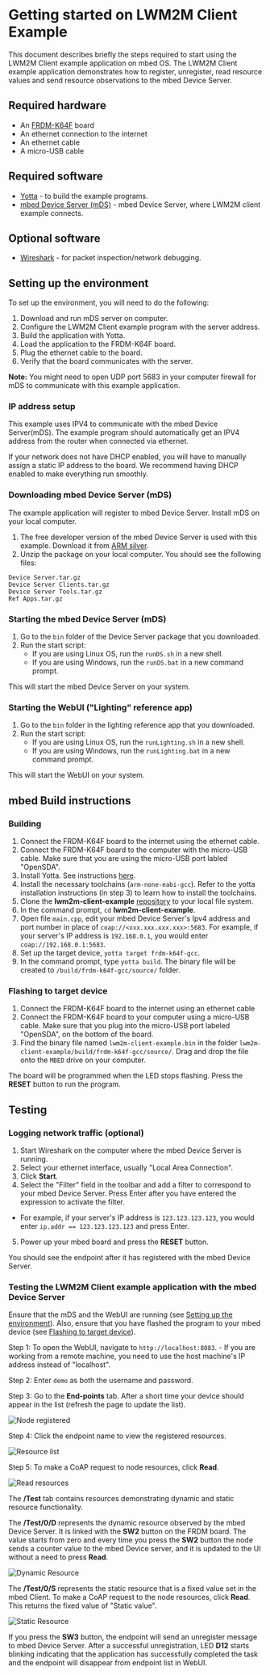 # Getting started on LWM2M Client Example

This document describes briefly the steps required to start using the LWM2M Client example application on mbed OS. The LWM2M Client example application demonstrates how to register, unregister, read resource values and send resource observations to the mbed Device Server.

## Required hardware
* An [FRDM-K64F](http://developer.mbed.org/platforms/frdm-k64f/) board
* An ethernet connection to the internet
* An ethernet cable
* A micro-USB cable

## Required software

* [Yotta](http://docs.yottabuild.org/#installing) - to build the example programs.
* [mbed Device Server (mDS)](#download-mbed-device-server-mds) - mbed Device Server, where LWM2M client example connects. 

## Optional software
* [Wireshark](https://www.wireshark.org/) - for packet inspection/network debugging.

## Setting up the environment
To set up the environment, you will need to do the following:

1. Download and run mDS server on computer.
2. Configure the LWM2M Client example program with the server address.
3. Build the application with Yotta.
4. Load the application to the FRDM-K64F board.
5. Plug the ethernet cable to the board.
6. Verify that the board communicates with the server.

**Note:** You might need to open UDP port 5683 in your computer firewall for mDS to communicate with this example application.

### IP address setup

This example uses IPV4 to communicate with the mbed Device Server(mDS). The example program should automatically get an IPV4 address from the router when connected via ethernet.

If your network does not have DHCP enabled, you will have to manually assign a static IP address to the board. We recommend having DHCP enabled to make everything run smoothly.

### Downloading mbed Device Server (mDS)

The example application will register to mbed Device Server. Install mDS on your local computer.

1. The free developer version of the mbed Device Server is used with this example. Download it from [ARM silver](https://silver.arm.com/browse/SEN00).
2. Unzip the package on your local computer. You should see the following files:
```
Device Server.tar.gz
Device Server Clients.tar.gz
Device Server Tools.tar.gz
Ref Apps.tar.gz
```

### Starting the mbed Device Server (mDS)

1. Go to the `bin` folder of the Device Server package that you downloaded.
2. Run the start script:
    - If you are using Linux OS, run the `runDS.sh` in a new shell.
    - If you are using Windows, run the `runDS.bat` in a new command prompt.
		
This will start the mbed Device Server on your system.
		
### Starting the WebUI ("Lighting" reference app)		
1. Go to the `bin` folder in the lighting reference app that you downloaded.
2. Run the start script:	
    - If you are using Linux OS, run the `runLighting.sh` in a new shell.	
    - If you are using Windows, run the `runLighting.bat` in a new command prompt.	
		
This will start the WebUI on your system.	
		
## mbed Build instructions		
		
### Building		
1. Connect the FRDM-K64F board to the internet using the ethernet cable.	
2. Connect the FRDM-K64F board to the computer with the micro-USB cable. Make sure that you are using the micro-USB port labled "OpenSDA".	
3. Install Yotta. See instructions [here](http://docs.yottabuild.org/#installing).
4. Install the necessary toolchains (`arm-none-eabi-gcc`). Refer to the yotta installation instructions (in step 3) to learn how to install the toolchains.
5. Clone the **lwm2m-client-example** [repository](https://github.com/ARMmbed/lwm2m-client-example) to your local file system.
6. In the command prompt, `cd` **lwm2m-client-example**.
7. Open file `main.cpp`, edit your mbed Device Server's Ipv4 address and port number in place of `coap://<xxx.xxx.xxx.xxx>:5683`. For example, if your server's IP address is `192.168.0.1`, you would enter `coap://192.168.0.1:5683`.
8. Set up the target device, `yotta target frdm-k64f-gcc`.
9. In the command prompt, type `yotta build`. The binary file will be created to `/build/frdm-k64f-gcc/source/` folder.

### Flashing to target device

1. Connect the FRDM-K64F board to the internet using an ethernet cable
2. Connect the FRDM-K64F board to your computer using a micro-USB cable. Make sure that you plug into the micro-USB port labeled "OpenSDA", on the bottom of the board.
3. Find the binary file named `lwm2m-client-example.bin` in the folder `lwm2m-client-example/build/frdm-k64f-gcc/source/`. Drag and drop the file onto the `MBED` drive on your computer.

The board will be programmed when the LED stops flashing. Press the **RESET** button to run the program.

## Testing

### Logging network traffic (optional)

1. Start Wireshark on the computer where the mbed Device Server is running.
2. Select your ethernet interface, usually "Local Area Connection".
3. Click **Start**.
4. Select the "Filter" field in the toolbar and add a filter to correspond to your mbed Device Server. Press Enter after you have entered the expression to activate the filter.
  - For example, if your server's IP address is `123.123.123.123`, you would enter `ip.addr == 123.123.123.123` and press Enter.
5. Power up your mbed board and press the **RESET** button.

You should see the endpoint after it has registered with the mbed Device Server.

### Testing the LWM2M Client example application with the mbed Device Server

Ensure that the mDS and the WebUI are running (see [Setting up the environment](#setting-up-the-environment)). Also, ensure that you have flashed the program to your mbed device (see [Flashing to target device](#flashing-to-target-device)).

Step 1: To open the WebUI, navigate to `http://localhost:8083`.
    - If you are working from a remote machine, you need to use the host machine's IP address instead of "localhost".

Step 2: Enter `demo` as both the username and password.

Step 3: Go to the **End-points** tab. After a short time your device should appear in the list (refresh the page to update the list).

![Node registered](img/registered.jpg)

Step 4: Click the endpoint name to view the registered resources. 

![Resource list](img/endpoint_resources.jpg)

Step 5: To make a CoAP request to node resources, click **Read**.

![Read resources](img/read_resources.jpg)

The **/Test** tab contains resources demonstrating dynamic and static resource functionality. 

The **/Test/0/D** represents the dynamic resource observed by the mbed Device Server. It is linked with the **SW2** button on the FRDM board. The value starts from zero and every time you press the **SW2** button the node sends a counter value to the mbed Device server, and it is updated to the UI without a need to press **Read**.

![Dynamic Resource](img/dynamic_resource.jpg)

The **/Test/0/S** represents the static resource that is a fixed value set in the mbed Client. To make a CoAP request to the node resources, click **Read**. This returns the fixed value of "Static value".

![Static Resource](img/static_resource.jpg)

If you press the **SW3** button, the endpoint will send an unregister message to mbed Device Server. After a successful unregistration, LED **D12** starts blinking indicating that the application has successfully completed the task and the endpoint will disappear from endpoint list in WebUI.
